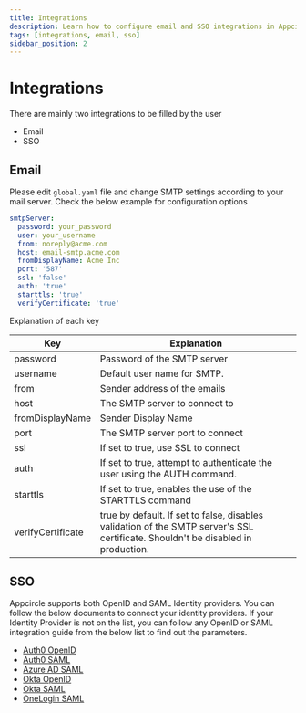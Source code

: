 ```yaml
---
title: Integrations
description: Learn how to configure email and SSO integrations in Appcircle
tags: [integrations, email, sso]
sidebar_position: 2
---
```


# Integrations

There are mainly two integrations to be filled by the user

- Email
- SSO

## Email

Please edit `global.yaml` file and change SMTP settings according to your mail server. Check the below example for configuration options

```yaml
smtpServer:
  password: your_password
  user: your_username
  from: noreply@acme.com
  host: email-smtp.acme.com
  fromDisplayName: Acme Inc
  port: '587'
  ssl: 'false'
  auth: 'true'
  starttls: 'true'
  verifyCertificate: 'true'

```

Explanation of each key

|Key|Explanation|
|---|-----------|
|password|Password of the SMTP server|
|username|Default user name for SMTP.|
|from|Sender address of the emails |
|host|The SMTP server to connect to|
|fromDisplayName |Sender Display Name|
|port |The SMTP server port to connect|
|ssl | If set to true, use SSL to connect |
|auth | If set to true, attempt to authenticate the user using the AUTH command. |
|starttls | If set to true, enables the use of the STARTTLS command |
|verifyCertificate | true by default. If set to false, disables validation of the SMTP server's SSL certificate. Shouldn't be disabled in production.  |

## SSO

Appcircle supports both OpenID and SAML Identity providers. You can follow the below documents to connect your identity providers. If your Identity Provider is not on the list, you can follow any OpenID or SAML integration guide from the below list to find out the parameters.

- [Auth0 OpenID](https://docs.appcircle.io/account/sso/auth-openid/)
- [Auth0 SAML](https://docs.appcircle.io/account/sso/auth-saml/)
- [Azure AD SAML](https://docs.appcircle.io/account/sso/azure-saml/)
- [Okta OpenID](https://docs.appcircle.io/account/sso/okta-openid/)
- [Okta SAML](https://docs.appcircle.io/account/sso/okta-saml/)
- [OneLogin SAML](https://docs.appcircle.io/account/sso/onelogin-saml/)
